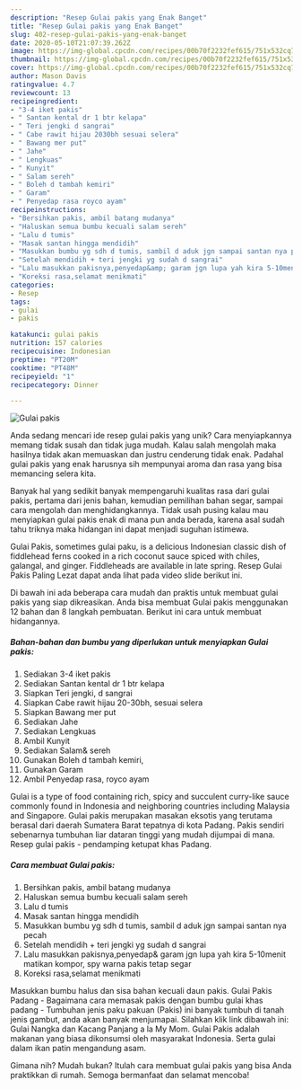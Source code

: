 ```yaml
---
description: "Resep Gulai pakis yang Enak Banget"
title: "Resep Gulai pakis yang Enak Banget"
slug: 402-resep-gulai-pakis-yang-enak-banget
date: 2020-05-10T21:07:39.262Z
image: https://img-global.cpcdn.com/recipes/00b70f2232fef615/751x532cq70/gulai-pakis-foto-resep-utama.jpg
thumbnail: https://img-global.cpcdn.com/recipes/00b70f2232fef615/751x532cq70/gulai-pakis-foto-resep-utama.jpg
cover: https://img-global.cpcdn.com/recipes/00b70f2232fef615/751x532cq70/gulai-pakis-foto-resep-utama.jpg
author: Mason Davis
ratingvalue: 4.7
reviewcount: 13
recipeingredient:
- "3-4 iket pakis"
- " Santan kental dr 1 btr kelapa"
- " Teri jengki d sangrai"
- " Cabe rawit hijau 2030bh sesuai selera"
- " Bawang mer put"
- " Jahe"
- " Lengkuas"
- " Kunyit"
- " Salam sereh"
- " Boleh d tambah kemiri"
- " Garam"
- " Penyedap rasa royco ayam"
recipeinstructions:
- "Bersihkan pakis, ambil batang mudanya"
- "Haluskan semua bumbu kecuali salam sereh"
- "Lalu d tumis"
- "Masak santan hingga mendidih"
- "Masukkan bumbu yg sdh d tumis, sambil d aduk jgn sampai santan nya pecah"
- "Setelah mendidih + teri jengki yg sudah d sangrai"
- "Lalu masukkan pakisnya,penyedap&amp; garam jgn lupa yah kira 5-10menit matikan kompor, spy warna pakis tetap segar"
- "Koreksi rasa,selamat menikmati"
categories:
- Resep
tags:
- gulai
- pakis

katakunci: gulai pakis 
nutrition: 157 calories
recipecuisine: Indonesian
preptime: "PT20M"
cooktime: "PT48M"
recipeyield: "1"
recipecategory: Dinner

---
```



![Gulai pakis](https://img-global.cpcdn.com/recipes/00b70f2232fef615/751x532cq70/gulai-pakis-foto-resep-utama.jpg)

Anda sedang mencari ide resep gulai pakis yang unik? Cara menyiapkannya memang tidak susah dan tidak juga mudah. Kalau salah mengolah maka hasilnya tidak akan memuaskan dan justru cenderung tidak enak. Padahal gulai pakis yang enak harusnya sih mempunyai aroma dan rasa yang bisa memancing selera kita.

Banyak hal yang sedikit banyak mempengaruhi kualitas rasa dari gulai pakis, pertama dari jenis bahan, kemudian pemilihan bahan segar, sampai cara mengolah dan menghidangkannya. Tidak usah pusing kalau mau menyiapkan gulai pakis enak di mana pun anda berada, karena asal sudah tahu triknya maka hidangan ini dapat menjadi suguhan istimewa.

Gulai Pakis, sometimes gulai paku, is a delicious Indonesian classic dish of fiddlehead ferns cooked in a rich coconut sauce spiced with chiles, galangal, and ginger. Fiddleheads are available in late spring. Resep Gulai Pakis Paling Lezat dapat anda lihat pada video slide berikut ini.


Di bawah ini ada beberapa cara mudah dan praktis untuk membuat gulai pakis yang siap dikreasikan. Anda bisa membuat Gulai pakis menggunakan 12 bahan dan 8 langkah pembuatan. Berikut ini cara untuk membuat hidangannya.

<!--inarticleads1-->

##### Bahan-bahan dan bumbu yang diperlukan untuk menyiapkan Gulai pakis:

1. Sediakan 3-4 iket pakis
1. Sediakan  Santan kental dr 1 btr kelapa
1. Siapkan  Teri jengki, d sangrai
1. Siapkan  Cabe rawit hijau 20-30bh, sesuai selera
1. Siapkan  Bawang mer put
1. Sediakan  Jahe
1. Sediakan  Lengkuas
1. Ambil  Kunyit
1. Sediakan  Salam&amp; sereh
1. Gunakan  Boleh d tambah kemiri,
1. Gunakan  Garam
1. Ambil  Penyedap rasa, royco ayam


Gulai is a type of food containing rich, spicy and succulent curry-like sauce commonly found in Indonesia and neighboring countries including Malaysia and Singapore. Gulai pakis merupakan masakan eksotis yang terutama berasal dari daerah Sumatera Barat tepatnya di kota Padang. Pakis sendiri sebenarnya tumbuhan liar dataran tinggi yang mudah dijumpai di mana. Resep gulai pakis - pendamping ketupat khas Padang. 

<!--inarticleads2-->

##### Cara membuat Gulai pakis:

1. Bersihkan pakis, ambil batang mudanya
1. Haluskan semua bumbu kecuali salam sereh
1. Lalu d tumis
1. Masak santan hingga mendidih
1. Masukkan bumbu yg sdh d tumis, sambil d aduk jgn sampai santan nya pecah
1. Setelah mendidih + teri jengki yg sudah d sangrai
1. Lalu masukkan pakisnya,penyedap&amp; garam jgn lupa yah kira 5-10menit matikan kompor, spy warna pakis tetap segar
1. Koreksi rasa,selamat menikmati


Masukkan bumbu halus dan sisa bahan kecuali daun pakis. Gulai Pakis Padang - Bagaimana cara memasak pakis dengan bumbu gulai khas padang - Tumbuhan jenis paku pakuan (Pakis) ini banyak tumbuh di tanah jenis gambut, anda akan banyak menjumapai. Silahkan klik link dibawah ini: Gulai Nangka dan Kacang Panjang a la My Mom. Gulai Pakis adalah makanan yang biasa dikonsumsi oleh masyarakat Indonesia. Serta gulai dalam ikan patin mengandung asam. 

Gimana nih? Mudah bukan? Itulah cara membuat gulai pakis yang bisa Anda praktikkan di rumah. Semoga bermanfaat dan selamat mencoba!
